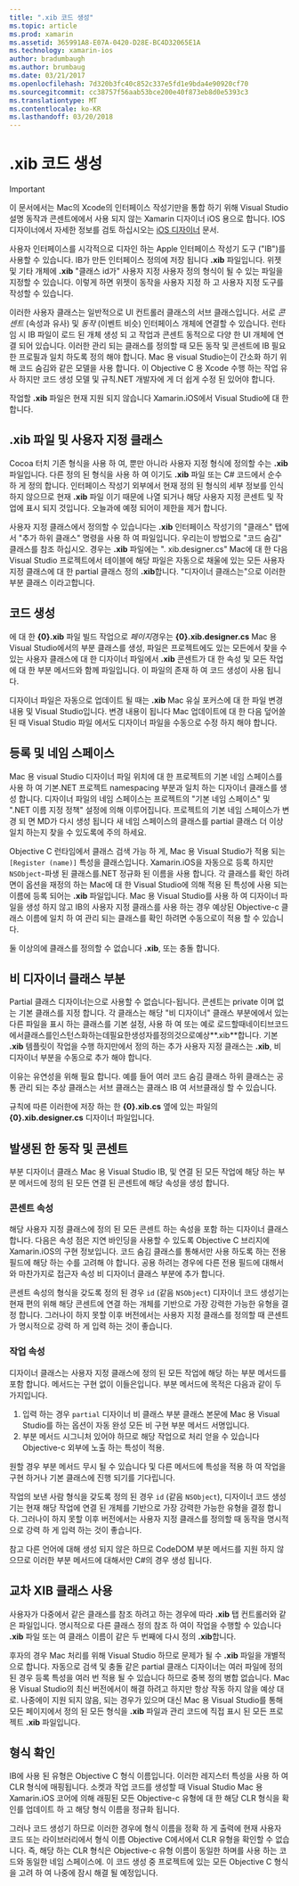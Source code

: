 ```yaml
---
title: ".xib 코드 생성"
ms.topic: article
ms.prod: xamarin
ms.assetid: 365991A8-E07A-0420-D28E-BC4D32065E1A
ms.technology: xamarin-ios
author: bradumbaugh
ms.author: brumbaug
ms.date: 03/21/2017
ms.openlocfilehash: 7d320b3fc40c852c337e5fd1e9bda4e90920cf70
ms.sourcegitcommit: cc38757f56aab53bce200e40f873eb8d0e5393c3
ms.translationtype: MT
ms.contentlocale: ko-KR
ms.lasthandoff: 03/20/2018
---
```

# <a name="xib-code-generation"></a>.xib 코드 생성

> [!IMPORTANT]
>  이 문서에서는 Mac의 Xcode의 인터페이스 작성기만을 통합 하기 위해 Visual Studio 설명 동작과 콘센트에에서 사용 되지 않는 Xamarin 디자이너 iOS 용으로 합니다. IOS 디자이너에서 자세한 정보를 검토 하십시오는 [iOS 디자이너](~/ios/user-interface/designer/index.md) 문서.

사용자 인터페이스를 시각적으로 디자인 하는 Apple 인터페이스 작성기 도구 ("IB")를 사용할 수 있습니다. IB가 만든 인터페이스 정의에 저장 됩니다 **.xib** 파일입니다. 위젯 및 기타 개체에 **.xib** "클래스 id가" 사용자 지정 사용자 정의 형식이 될 수 있는 파일을 지정할 수 있습니다. 이렇게 하면 위젯이 동작을 사용자 지정 하 고 사용자 지정 도구를 작성할 수 있습니다.

이러한 사용자 클래스는 일반적으로 UI 컨트롤러 클래스의 서브 클래스입니다. 서로 *콘센트* (속성과 유사) 및 *동작* (이벤트 비슷) 인터페이스 개체에 연결할 수 있습니다. 런타임 시 IB 파일이 로드 된 개체 생성 되 고 작업과 콘센트 동적으로 다양 한 UI 개체에 연결 되어 있습니다. 이러한 관리 되는 클래스를 정의할 때 모든 동작 및 콘센트에 IB 필요한 프로필과 일치 하도록 정의 해야 합니다. Mac 용 visual Studio는이 간소화 하기 위해 코드 숨김와 같은 모델을 사용 합니다. 이 Objective C 용 Xcode 수행 하는 작업 유사 하지만 코드 생성 모델 및 규칙.NET 개발자에 게 더 쉽게 수정 된 있어야 합니다.

작업할 **.xib** 파일은 현재 지원 되지 않습니다 Xamarin.iOS에서 Visual Studio에 대 한 합니다.

## <a name="xib-files-and-custom-classes"></a>.xib 파일 및 사용자 지정 클래스

Cocoa 터치 기존 형식을 사용 하 여, 뿐만 아니라 사용자 지정 형식에 정의할 수는 **.xib** 파일입니다. 다른 정의 된 형식을 사용 하 여 이기도 **.xib** 파일 또는 C# 코드에서 순수 하 게 정의 합니다. 인터페이스 작성기 외부에서 현재 정의 된 형식의 세부 정보를 인식 하지 않으므로 현재 **.xib** 파일 이기 때문에 나열 되거나 해당 사용자 지정 콘센트 및 작업에 표시 되지 것입니다. 오늘과에 예정 되어이 제한을 제거 합니다.

사용자 지정 클래스에서 정의할 수 있습니다는 **.xib** 인터페이스 작성기의 "클래스" 탭에서 "추가 하위 클래스" 명령을 사용 하 여 파일입니다. 우리는이 방법으로 "코드 숨김" 클래스를 참조 하십시오. 경우는 **.xib** 파일에는 ". xib.designer.cs" Mac에 대 한 다음 Visual Studio 프로젝트에서 테이블에 해당 파일은 자동으로 채울에 있는 모든 사용자 지정 클래스에 대 한 partial 클래스 정의 **.xib**합니다. "디자이너 클래스는"으로 이러한 부분 클래스 이라고합니다.

## <a name="generating-code"></a>코드 생성

에 대 한 **{0}.xib** 파일 빌드 작업으로 *페이지*경우는 **{0}.xib.designer.cs** Mac 용 Visual Studio에서의 부분 클래스를 생성, 파일은 프로젝트에도 있는 모든에서 찾을 수 있는 사용자 클래스에 대 한 디자이너 파일에서 **.xib** 콘센트가 대 한 속성 및 모든 작업에 대 한 부분 메서드와 함께 파일입니다. 이 파일의 존재 하 여 코드 생성이 사용 됩니다.

디자이너 파일은 자동으로 업데이트 될 때는 **.xib** Mac 유실 포커스에 대 한 파일 변경 내용 및 Visual Studio입니다. 변경 내용이 됩니다 Mac 업데이트에 대 한 다음 덮어쓸된 때 Visual Studio 파일 에서도 디자이너 파일을 수동으로 수정 하지 해야 합니다.

## <a name="registration-and-namespaces"></a>등록 및 네임 스페이스

Mac 용 visual Studio 디자이너 파일 위치에 대 한 프로젝트의 기본 네임 스페이스를 사용 하 여 기본.NET 프로젝트 namespacing 부분과 일치 하는 디자이너 클래스를 생성 합니다. 디자이너 파일의 네임 스페이스는 프로젝트의 "기본 네임 스페이스" 및 ".NET 이름 지정 정책" 설정에 의해 이루어집니다. 프로젝트의 기본 네임 스페이스가 변경 되 면 MD가 다시 생성 됩니다 새 네임 스페이스의 클래스를 partial 클래스 더 이상 일치 하는지 찾을 수 있도록에 주의 하세요.

Objective C 런타임에서 클래스 검색 가능 하 게, Mac 용 Visual Studio가 적용 되는 `[Register (name)]` 특성을 클래스입니다. Xamarin.iOS을 자동으로 등록 하지만 `NSObject`-파생 된 클래스를.NET 정규화 된 이름을 사용 합니다. 각 클래스를 확인 하려면이 옵션을 재정의 하는 Mac에 대 한 Visual Studio에 의해 적용 된 특성에 사용 되는 이름에 등록 되어는 **.xib** 파일입니다. Mac 용 Visual Studio를 사용 하 여 디자이너 파일을 생성 하지 않고 IB의 사용자 지정 클래스를 사용 하는 경우 예상된 Objective-c 클래스 이름에 일치 하 여 관리 되는 클래스를 확인 하려면 수동으로이 적용 할 수 있습니다.

둘 이상의에 클래스를 정의할 수 없습니다 **.xib**, 또는 충돌 합니다.

## <a name="non-designer-class-parts"></a>비 디자이너 클래스 부분

Partial 클래스 디자이너는으로 사용할 수 없습니다-됩니다. 콘센트는 private 이며 없는 기본 클래스를 지정 합니다. 각 클래스는 해당 "비 디자이너" 클래스 부분에에서 있는 다른 파일을 표시 하는 클래스를 기본 설정, 사용 하 여 또는 예로 로드할때네이티브코드에서클래스를인스턴스화하는데필요한생성자를정의것으로예상**.xib**합니다. 기본 **.xib** 템플릿이 작업을 수행 하지만에서 정의 하는 추가 사용자 지정 클래스는 **.xib**, 비 디자이너 부분을 수동으로 추가 해야 합니다.

이유는 유연성을 위해 필요 합니다. 예를 들어 여러 코드 숨김 클래스 하위 클래스는 공통 관리 되는 추상 클래스는 서브 클래스는 클래스 IB 여 서브클래싱 할 수 있습니다.

규칙에 따른 이러한에 저장 하는 한 **{0}.xib.cs** 옆에 있는 파일의 **{0}.xib.designer.cs** 디자이너 파일입니다.

<a name="generated" />

## <a name="generated-actions-and-outlets"></a>발생된 한 동작 및 콘센트

부분 디자이너 클래스 Mac 용 Visual Studio IB, 및 연결 된 모든 작업에 해당 하는 부분 메서드에 정의 된 모든 연결 된 콘센트에 해당 속성을 생성 합니다.

### <a name="outlet-properties"></a>콘센트 속성

해당 사용자 지정 클래스에 정의 된 모든 콘센트 하는 속성을 포함 하는 디자이너 클래스 합니다. 다음은 속성 점은 지연 바인딩을 사용할 수 있도록 Objective C 브리지에 Xamarin.iOS의 구현 정보입니다. 코드 숨김 클래스를 통해서만 사용 하도록 하는 전용 필드에 해당 하는 수를 고려해 야 합니다. 공용 하려는 경우에 다른 전용 필드에 대해서와 마찬가지로 접근자 속성 비 디자이너 클래스 부분에 추가 합니다.

콘센트 속성의 형식을 갖도록 정의 된 경우 `id` (같음 `NSObject`) 디자이너 코드 생성기는 현재 편의 위해 해당 콘센트에 연결 하는 개체를 기반으로 가장 강력한 가능한 유형을 결정 합니다.
그러나이 하지 못할 이후 버전에서는 사용자 지정 클래스를 정의할 때 콘센트가 명시적으로 강력 하 게 입력 하는 것이 좋습니다.

### <a name="action-properties"></a>작업 속성

디자이너 클래스는 사용자 지정 클래스에 정의 된 모든 작업에 해당 하는 부분 메서드를 포함 합니다. 메서드는 구현 없이 이들은입니다. 부분 메서드에 목적은 다음과 같이 두 가지입니다.

1.  입력 하는 경우 `partial` 디자이너 비 클래스 부분 클래스 본문에 Mac 용 Visual Studio를 하는 옵션이 자동 완성 모든 비 구현 부분 메서드 서명입니다.
2.  부분 메서드 시그니처 있어야 하므로 해당 작업으로 처리 얻을 수 있습니다 Objective-c 외부에 노출 하는 특성이 적용.


원할 경우 부분 메서드 무시 될 수 있습니다 및 다른 메서드에 특성을 적용 하 여 작업을 구현 하거나 기본 클래스에 진행 되기를 기다립니다.

작업의 보낸 사람 형식을 갖도록 정의 된 경우 `id` (같음 `NSObject`), 디자이너 코드 생성기는 현재 해당 작업에 연결 된 개체를 기반으로 가장 강력한 가능한 유형을 결정 합니다. 그러나이 하지 못할 이후 버전에서는 사용자 지정 클래스를 정의할 때 동작을 명시적으로 강력 하 게 입력 하는 것이 좋습니다.

참고 다른 언어에 대해 생성 되지 않은 하므로 CodeDOM 부분 메서드를 지원 하지 않으므로 이러한 부분 메서드에 대해서만 C#의 경우 생성 됩니다.

## <a name="cross-xib-class-usage"></a>교차 XIB 클래스 사용

사용자가 다중에서 같은 클래스를 참조 하려고 하는 경우에 따라 **.xib** 탭 컨트롤러와 같은 파일입니다. 명시적으로 다른 클래스 정의 참조 하 여이 작업을 수행할 수 있습니다 **.xib** 파일 또는 여 클래스 이름이 같은 두 번째에 다시 정의 **.xib**합니다.

후자의 경우 Mac 처리를 위해 Visual Studio 하므로 문제가 될 수 **.xib** 파일을 개별적으로 합니다. 자동으로 검색 및 충돌 같은 partial 클래스 디자이너는 여러 파일에 정의 된 경우 등록 특성을 여러 번 적용 될 수 있습니다 하므로 중복 정의 병합 없습니다. Mac 용 Visual Studio의 최신 버전에서이 해결 하려고 하지만 항상 작동 하지 않을 예상 대로. 나중에이 지원 되지 않음, 되는 경우가 있으며 대신 Mac 용 Visual Studio를 통해 모든 페이지에서 정의 된 모든 형식을 **.xib** 파일과 관리 코드에 직접 표시 된 모든 프로젝트 **.xib** 파일입니다.

## <a name="type-resolution"></a>형식 확인

IB에 사용 된 유형은 Objective C 형식 이름입니다. 이러한 레지스터 특성을 사용 하 여 CLR 형식에 매핑됩니다. 소켓과 작업 코드를 생성할 때 Visual Studio Mac 용 Xamarin.iOS 코어에 의해 래핑된 모든 Objective-c 유형에 대 한 해당 CLR 형식을 확인를 업데이트 하 고 해당 형식 이름을 정규화 됩니다.

그러나 코드 생성기 하므로 이러한 경우에 형식 이름을 정확 하 게 출력에 현재 사용자 코드 또는 라이브러리에서 형식 이름 Objective C에서에서 CLR 유형을 확인할 수 없습니다. 즉, 해당 하는 CLR 형식은 Objective-c 유형 이름이 동일한 하며를 사용 하는 코드와 동일한 네임 스페이스에. 이 코드 생성 중 프로젝트에 있는 모든 Objective C 형식을 고려 하 여 나중에 잠시 해결 될 예정입니다.
